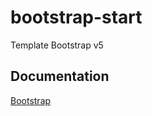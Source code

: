# bootstrap-start
Template Bootstrap v5

## Documentation
[Bootstrap](https://getbootstrap.com/docs/5.0/getting-started/introduction/)
